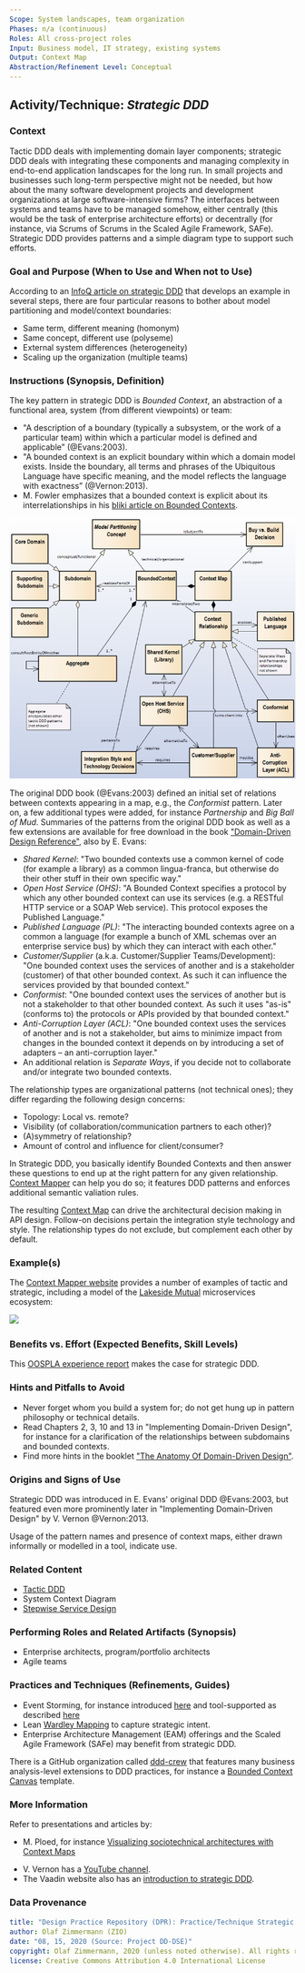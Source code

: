 ```yaml
---
Scope: System landscapes, team organization 
Phases: n/a (continuous)
Roles: All cross-project roles 
Input: Business model, IT strategy, existing systems
Output: Context Map
Abstraction/Refinement Level: Conceptual 
---
```


<!-- Word budget: 1000-1500 (3-5 A4 pages); the practice descriptions should be readable in 5 to 10 minutes (expert vs. novice reader) -->

Activity/Technique: *Strategic DDD*
-----------------------------------


### Context
Tactic DDD deals with implementing domain layer components; strategic DDD deals with integrating these components and managing complexity in end-to-end application landscapes for the long run. In small projects and businesses such long-term perspective might not be needed, but how about the many software development projects and development organizations at large software-intensive firms? The interfaces between systems and teams have to be managed somehow, either centrally (this would be the task of enterprise architecture efforts) or decentrally (for instance, via Scrums of Scrums in the Scaled Agile Framework, SAFe). Strategic DDD provides patterns and a simple diagram type to support such efforts.


### Goal and Purpose (When to Use and When not to Use)
According to an [InfoQ article on strategic DDD](https://www.infoq.com/articles/ddd-contextmapping) that develops an example in several steps, there are four particular reasons to bother about model partitioning and model/context boundaries:

* Same term, different meaning (homonym)
* Same concept, different use (polyseme)
* External system differences (heterogeneity)
* Scaling up the organization (multiple teams) 


### Instructions (Synopsis, Definition)

The key pattern in strategic DDD is *Bounded Context*, an abstraction of a functional area, system (from different viewpoints) or team:

* "A description of a boundary (typically a subsystem, or the work of a particular team) within which a particular model is defined and applicable” (@Evans:2003).
* "A bounded context is an explicit boundary within which a domain model exists. Inside the boundary, all terms and phrases of the Ubiquitous Language have specific meaning, and the model reflects the language with exactness” (@Vernon:2013). 
* M. Fowler emphasizes that a bounded context is explicit about its interrelationships in his [bliki article on Bounded Contexts](http://martinfowler.com/bliki/BoundedContext.html).

![](./images/ZIO-StrategicDDDMetaModel.png)

The original DDD book (@Evans:2003) defined an initial set of relations between contexts appearing in a map, e.g., the *Conformist* pattern. Later on, a few additional types were added, for instance *Partnership* and *Big Ball of Mud*. Summaries of the patterns from the original DDD book as well as a few extensions are available for free download in the book ["Domain-Driven Design Reference"](http://www.domainlanguage.com/wp-content/uploads/2016/05/DDD_Reference_2015-03.pdf), also by E. Evans: <!-- double check whether quotes come from book or secondary literature (online post?) -->

* *Shared Kernel*: "Two bounded contexts use a common kernel of code (for example a library) as a common lingua-franca, but otherwise do their other stuff in their own specific way."
* *Open Host Service (OHS)*: "A Bounded Context specifies a protocol by which any other bounded context can use its services (e.g. a RESTful HTTP service or a SOAP Web service). This protocol exposes the Published Language."
* *Published Language (PL)*: "The interacting bounded contexts agree on a common a language (for example a bunch of XML schemas over an enterprise service bus) by which they can interact with each other."
* *Customer/Supplier* (a.k.a. Customer/Supplier Teams/Development): "One bounded context uses the services of another and is a stakeholder (customer) of that other bounded context. As such it can influence the services provided by that bounded context."
* *Conformist*: "One bounded context uses the services of another but is not a stakeholder to that other bounded context. As such it uses "as-is" (conforms to) the protocols or APIs provided by that bounded context."
* *Anti-Corruption Layer (ACL)*: "One bounded context uses the services of another and is not a stakeholder, but aims to minimize impact from changes in the bounded context it depends on by introducing a set of adapters – an anti-corruption layer."
* An additional relation is *Separate Ways*, if you decide not to collaborate and/or integrate two bounded contexts.

The relationship types are organizational patterns (not technical ones); they differ regarding the following design concerns: 

* Topology: Local vs. remote? 
* Visibility (of collaboration/communication partners to each other)? 
* (A)symmetry of relationship? 
* Amount of control and influence for client/consumer?

In Strategic DDD, you basically identify Bounded Contexts and then answer these questions to end up at the right pattern for any given relationship. [Context Mapper](https://contextmapper.org/docs/bounded-context/) can help you do so; it features DDD patterns and enforces additional semantic valiation rules. 

The resulting [Context Map](../artifact-templates/DPR-StrategicDDDContextMap.md) can drive the architectural decision making in API design. Follow-on decisions pertain the integration style technology and style. The relationship types do not exclude, but complement each other by default. 


### Example(s)
The [Context Mapper website](https://contextmapper.org/docs/examples/) provides a number of examples of tactic and strategic, including a model of the [Lakeside Mutual](https://github.com/ContextMapper/context-mapper-examples/tree/master/src/main/cml/insurance-example) microservices ecosystem:

![](https://raw.githubusercontent.com/ContextMapper/context-mapper-examples/master/src/main/cml/insurance-example/images/ContextMap-Illustration.png)


### Benefits vs. Effort (Expected Benefits, Skill Levels)
This [OOSPLA experience report](https://dddcommunity.org/wp-content/uploads/files/practitioner_reports/landre_einar_2006_part1.pdf) makes the case for strategic DDD. 


### Hints and Pitfalls to Avoid

* Never forget whom you build a system for; do not get hung up in pattern philosophy or technical details.
* Read Chapters 2, 3, 10 and 13 in "Implementing Domain-Driven Design", for instance for a clarification of the relationships between subdomains and bounded contexts.
* Find more hints in the booklet ["The Anatomy Of Domain-Driven Design"](https://leanpub.com/theanatomyofdomain-drivendesign).


### Origins and Signs of Use
Strategic DDD was introduced in E. Evans' original DDD @Evans:2003, but featured even more prominently later in "Implementing Domain-Driven Design" by V. Vernon @Vernon:2013. 

Usage of the pattern names and presence of context maps, either drawn informally or modelled in a tool, indicate use.


### Related Content

* [Tactic DDD](./DPR-TacticDDD.md)
* System Context Diagram
* [Stepwise Service Design](./SDPR-StepwiseServiceDesign.md) 


### Performing Roles and Related Artifacts (Synopsis)

* Enterprise architects, program/portfolio architects  
* Agile teams 

<!--
|**Role**| Input | Output | Comments |
|:-|:-----:|:------:|:--------:|
|  |  |  |  |
-->


### Practices and Techniques (Refinements, Guides)

* Event Storming, for instance introduced [here](https://www.ibm.com/cloud/architecture/architecture/practices/event-storming-methodology-architecture) and tool-supported as described [here](https://contextmapper.org/docs/event-storming/)
* Lean [Wardley Mapping](https://learnwardleymapping.com/) to capture strategic intent.
* Enterprise Architecture Management (EAM) offerings and the Scaled Agile Framework (SAFe) may benefit from strategic DDD.
<!-- * Context Modeling in UML or DSL -->

There is a GitHub organization called [ddd-crew](https://github.com/ddd-crew) that features many business analysis-level extensions to DDD practices, for instance a [Bounded Context Canvas](https://github.com/ddd-crew/bounded-context-canvas) template.

### More Information 

Refer to presentations and articles by:

<!-- * A. Brandolini -->
<!-- * S. Millet -->
* M. Ploed, for instance [Visualizing sociotechnical architectures with Context Maps](https://speakerdeck.com/mploed/visualizing-sociotechnical-architectures-with-context-maps?slide=4)
<!-- * N. Tune -->
* V. Vernon has a [YouTube channel](https://www.youtube.com/channel/UCdbDxsXevDLt7EhRbi2KGjg).
* The Vaadin website also has an [introduction to strategic DDD](https://vaadin.com/learn/tutorials/ddd/strategic_domain_driven_design).


### Data Provenance 

```yaml
title: "Design Practice Repository (DPR): Practice/Technique Strategic DDD"
author: Olaf Zimmermann (ZIO)
date: "08, 15, 2020 (Source: Project DD-DSE)"
copyright: Olaf Zimmermann, 2020 (unless noted otherwise). All rights reserved.
license: Creative Commons Attribution 4.0 International License
```
